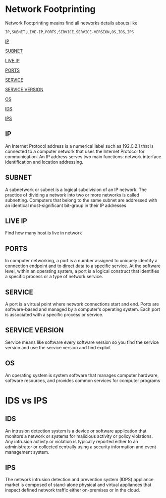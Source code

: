# Network Footprinting

Network Footprinting meains find all networks details abouts like 

    IP,SUBNET,LIVE-IP,PORTS,SERVICE,SERVICE-VERSION,OS,IDS,IPS

[IP](#ip)

[SUBNET](#SUBNET)

[LIVE IP](#LIVE-IP)

[PORTS](#PORTS)

[SERVICE](#SERVICE)

[SERVICE VERSION](#SERVICE-VERSION)

[OS](#OS)

[IDS](#IDS)

[IPS](#IPS)


## IP

An Internet Protocol address is a numerical label such as 192.0.2.1 that is connected to a computer network that uses the Internet Protocol for communication. An IP address serves two main functions: network interface identification and location addressing.




## SUBNET

A subnetwork or subnet is a logical subdivision of an IP network. The practice of dividing a network into two or more networks is called subnetting. Computers that belong to the same subnet are addressed with an identical most-significant bit-group in their IP addresses





## LIVE IP

Find how many host is live in network 




## PORTS 

In computer networking, a port is a number assigned to uniquely identify a connection endpoint and to direct data to a specific service. At the software level, within an operating system, a port is a logical construct that identifies a specific process or a type of network service. 




## SERVICE

A port is a virtual point where network connections start and end. Ports are software-based and managed by a computer's operating system. Each port is associated with a specific process or service.




## SERVICE VERSION 

Service means like software every software version so you find the service version and use the service version and find exploit 





## OS 

An operating system is system software that manages computer hardware, software resources, and provides common services for computer programs






# IDS vs IPS

## IDS 

An intrusion detection system is a device or software application that monitors a network or systems for malicious activity or policy violations. Any intrusion activity or violation is typically reported either to an administrator or collected centrally using a security information and event management system.

## IPS 

The network intrusion detection and prevention system (IDPS) appliance market is composed of stand-alone physical and virtual appliances that inspect defined network traffic either on-premises or in the cloud.



















